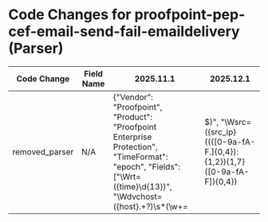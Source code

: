 # Code Changes for proofpoint-pep-cef-email-send-fail-emaildelivery (Parser)

| Code Change | Field Name | 2025.11.1 | 2025.12.1 |
|-------------|------------|-----------|------------|
| removed_parser | N/A | {"Vendor": "Proofpoint", "Product": "Proofpoint Enterprise Protection", "TimeFormat": "epoch", "Fields": ["\Wrt=({time}\d{13})", "\Wdvchost=({host}.+?)\s*(\w+=|$)", "\Wsrc=({src_ip}((([0-9a-fA-F.]{0,4}):{1,2}){1,7}([0-9a-fA-F]){0,4})|(((25[0-5]|(2[0-4]|1\d|[0-9]|)\d)\.?\b){4}))(:({src_port}\d+))?", "\Wshost=({src_host}.+?)\s*(\w+=|$)", "\Wsuser=({email_address}([A-Za-z0-9]+[!#$%&'+\/=?^_`~.\-])*[A-Za-z0-9]+@({email_domain}[^\]\s\"\\,;\|]+\.[^\]\s\"\\,;\|]+))\s*(\w+=|$)", "\Wdst=({dest_ip}((([0-9a-fA-F.]{0,4}):{1,2}){1,7}([0-9a-fA-F]){0,4})|(((25[0-5]|(2[0-4]|1\d|[0-9]|)\d)\.?\b){4}))(:({dest_port}\d+))?", "\Wdhost=({dest_host}.+?)\s*(\w+=|$)", "\Wduser=({email_recipients}.+?)\s*(\w+=|$)", "\Wduser=({dest_email_address}([A-Za-z0-9]+[!#$%&'+\/=?^_`~.\-])*[A-Za-z0-9]+@({dest_email_domain}[^\]\s\"\\,;\|]+\.[^\]\s\"\\,;\|]+))", "\Wcn1=({bytes}\d+)", "\Wcs5=({email_attachments}.+?)\s*(\w+=|$)", "\Wcs5=(\\{1,5})??({attachment}[^,\"]+?)((\\{1,5})?\"|,|\s*(\w+=|$))", "\Wcs6=({email_subject}.+?)\s*(\w+=|$)", "\Wdproc=({message_id}.+?)\s*(\w+=|$)", "\WeventId=({alert_id}\d+)", "CEF:([^\|]*\|){5}({alert_name}[^\|]+)"], "DupFields": ["email_attachment->file_name", "alert_name->alert_type"], "Name": "proofpoint-pep-cef-email-send-fail-emaildelivery", "Conditions": ["CEF:", "|ProofPoint|", "|Failed Email Delivery Out|"], "ParserVersion": "v1.0.0"} | N/A |